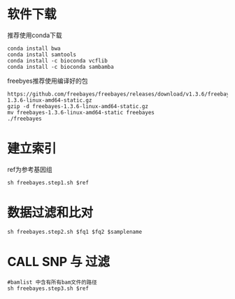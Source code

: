 #  软件下载
推荐使用conda下载 

    conda install bwa
    conda install samtools
    conda install -c bioconda vcflib
    conda install -c bioconda sambamba

freebyes推荐使用编译好的包

    https://github.com/freebayes/freebayes/releases/download/v1.3.6/freebayes-1.3.6-linux-amd64-static.gz
    gzip -d freebayes-1.3.6-linux-amd64-static.gz
    mv freebayes-1.3.6-linux-amd64-static freebayes
    ./freebayes

#  建立索引

ref为参考基因组

    sh freebayes.step1.sh $ref

#   数据过滤和比对

    sh freebayes.step2.sh $fq1 $fq2 $samplename

#    CALL SNP 与 过滤

    #bamlist 中含有所有bam文件的路径
    sh freebayes.step3.sh $ref

    
